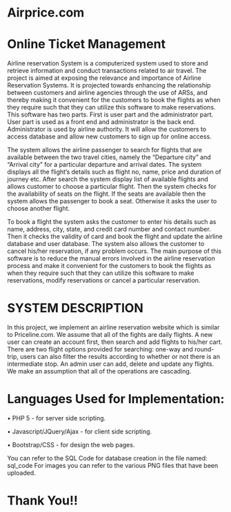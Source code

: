 # Airprice.com
# Online Ticket Management
Airline reservation System is a computerized system used to store and retrieve information and conduct transactions related to air travel. The project is aimed at exposing the relevance and importance of Airline Reservation Systems. It is projected towards enhancing the relationship between customers and airline agencies through the use of ARSs, and thereby making it convenient for the customers to book the flights as when they require such that they can utilize this software to make reservations.
This software has two parts. First is user part and the administrator part. User part is used as a front end and administrator is the back end. Administrator is used by airline authority. It will allow the customers to access database and allow new customers to sign up for online access.

The system allows the airline passenger to search for flights that are available between the two travel cities, namely the “Departure city” and “Arrival city” for a particular departure and arrival dates. The system displays all the flight’s details such as flight no, name, price and duration of journey etc.
After search the system display list of available flights and allows customer to choose a particular flight. Then the system checks for the availability of seats on the flight. If the seats are available then the system allows the passenger to book a seat. Otherwise it asks the user to choose another flight.

To book a flight the system asks the customer to enter his details such as name, address, city, state, and credit card number and contact number. Then it checks the validity of card and book the flight and update the airline database and user database. The system also allows the customer to cancel his/her reservation, if any problem occurs.
The main purpose of this software is to reduce the manual errors involved in the airline reservation process and make it convenient for the customers to book the flights as when they require such that they can utilize this software to make reservations, modify reservations or cancel a particular reservation.

# SYSTEM DESCRIPTION

In this project, we implement an airline reservation website which is similar to Priceline.com. We assume that all of the fights are daily flights. A new user can create an account first, then search and add flights to his/her cart. There are two flight options provided for searching: one-way and round-trip, users can also filter the results according to whether or not there is an intermediate stop. An admin user can add, delete and update any flights. We make an assumption that all of the operations are cascading.

# Languages Used for Implementation:
•	PHP 5 - for server side scripting.

•	Javascript/JQuery/Ajax - for client side scripting.

•	Bootstrap/CSS - for design the web pages.

You can refer to the SQL Code for database creation in the file named: sql_code
For images you can refer to the various PNG files that have been uploaded.

# Thank You!!
